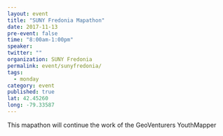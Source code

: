 ```yaml
---
layout: event
title: "SUNY Fredonia Mapathon"
date: 2017-11-13
pre-event: false
time: "8:00am-1:00pm"
speaker:
twitter: ""
organization: SUNY Fredonia
permalink: event/sunyfredonia/
tags:
  - monday
category: event
published: true
lat: 42.45260
long: -79.33587
---
```


This mapathon will continue the work of the GeoVenturers YouthMapper
